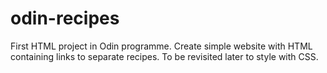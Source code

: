 # odin-recipes
First HTML project in Odin programme.
Create simple website with HTML containing links to separate recipes.
To be revisited later to style with CSS.
